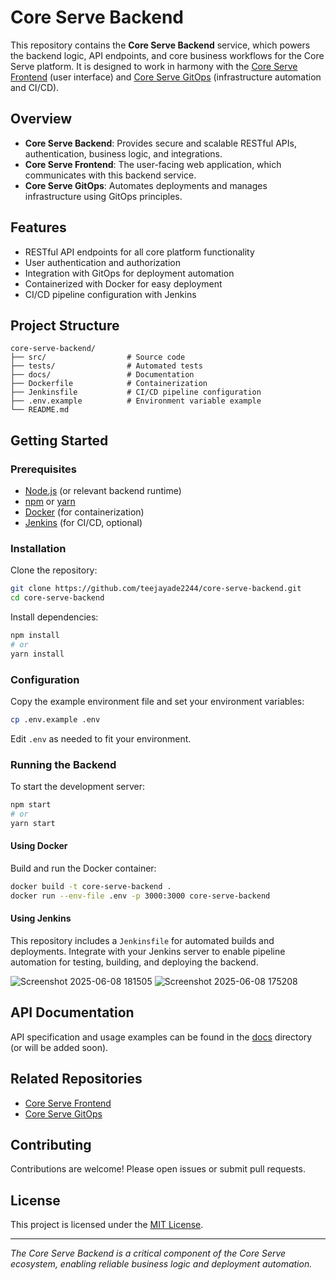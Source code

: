# Core Serve Backend

This repository contains the **Core Serve Backend** service, which powers the backend logic, API endpoints, and core business workflows for the Core Serve platform. It is designed to work in harmony with the [Core Serve Frontend](https://github.com/teejayade2244/core-serve-frontend) (user interface) and [Core Serve GitOps](https://github.com/teejayade2244/core-serve-gitops) (infrastructure automation and CI/CD).

## Overview

- **Core Serve Backend**: Provides secure and scalable RESTful APIs, authentication, business logic, and integrations.
- **Core Serve Frontend**: The user-facing web application, which communicates with this backend service.
- **Core Serve GitOps**: Automates deployments and manages infrastructure using GitOps principles.

## Features

- RESTful API endpoints for all core platform functionality
- User authentication and authorization
- Integration with GitOps for deployment automation
- Containerized with Docker for easy deployment
- CI/CD pipeline configuration with Jenkins

## Project Structure

```
core-serve-backend/
├── src/                  # Source code
├── tests/                # Automated tests
├── docs/                 # Documentation
├── Dockerfile            # Containerization
├── Jenkinsfile           # CI/CD pipeline configuration
├── .env.example          # Environment variable example
└── README.md
```

## Getting Started

### Prerequisites

- [Node.js](https://nodejs.org/) (or relevant backend runtime)
- [npm](https://www.npmjs.com/) or [yarn](https://yarnpkg.com/)
- [Docker](https://www.docker.com/) (for containerization)
- [Jenkins](https://www.jenkins.io/) (for CI/CD, optional)

### Installation

Clone the repository:
```bash
git clone https://github.com/teejayade2244/core-serve-backend.git
cd core-serve-backend
```

Install dependencies:
```bash
npm install
# or
yarn install
```

### Configuration

Copy the example environment file and set your environment variables:

```bash
cp .env.example .env
```
Edit `.env` as needed to fit your environment.

### Running the Backend

To start the development server:
```bash
npm start
# or
yarn start
```

#### Using Docker

Build and run the Docker container:
```bash
docker build -t core-serve-backend .
docker run --env-file .env -p 3000:3000 core-serve-backend
```

#### Using Jenkins

This repository includes a `Jenkinsfile` for automated builds and deployments. Integrate with your Jenkins server to enable pipeline automation for testing, building, and deploying the backend.

![Screenshot 2025-06-08 181505](https://github.com/user-attachments/assets/ee459653-c0f9-4861-b25a-1b1f0f7036ba)
![Screenshot 2025-06-08 175208](https://github.com/user-attachments/assets/4ddf62e6-05ec-44a2-9875-a5c50e912a54)

## API Documentation

API specification and usage examples can be found in the [docs](docs/) directory (or will be added soon).

## Related Repositories

- [Core Serve Frontend](https://github.com/teejayade2244/core-serve-frontend)
- [Core Serve GitOps](https://github.com/teejayade2244/GitOps-Terraform-Iac-and-Kubernetes-manifests-Core-Serve-App)

## Contributing

Contributions are welcome! Please open issues or submit pull requests.

## License

This project is licensed under the [MIT License](LICENSE).

---

_The Core Serve Backend is a critical component of the Core Serve ecosystem, enabling reliable business logic and deployment automation._
